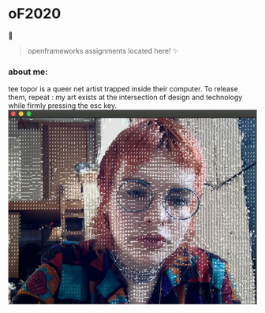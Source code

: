 # oF2020
:eyes: 
> openframeworks assignments located here!
:sparkles:

### about me:

tee topor is a queer net artist trapped inside their computer. 
To release them, repeat : my art exists at the intersection of design and technology while firmly pressing the esc key. 
![a human with big blue glasses and an orange mullet, overlaid with ascii](img/teee.png)  

